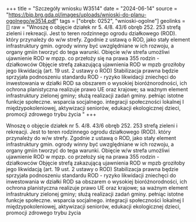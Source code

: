 +++
title = "Szczegóły wniosku W3514"
date = "2024-06-14"
source = "https://bip.brg.gda.pl/images/uploads/wnioski-do-planu-ogolnego/w3514.pdf"
tags = ["obręb: 0252", "wnioski-ogolne"]
geolinks = []
raw = "Wnoszę o objęcie działek nr 5. 4/8. 43/6 obręb 252. 253 strefą zieleni i rekreacji. Jest to teren rodzinnego ogrodu działkowego (ROD). który przynależy do w/w strefy. Zgodnie z ustawą o ROD, jako stały element infrastruktury gmin. ogrody winny być uwzględniane w ich rozwoju, a organy gmiin tworzyć do tega warunki. Obięcie w/w strefa umożliwi ujawnienie ROD w mpzp. co przełoży się na prawa 355 rodzin - działkowców Objęcie strefą zakazującą ujawnienia ROD w mpzb groziłoby jego likwidacją (art. 19 ust. 2 ustawy o ROD) Stabilizacja prawna będzie sprzyjała podnoszeniu standardu ROD - ryzyko likwidacji zniechęci do inwestowania w działki ROD sa obszarem o wysokiej bioróżnorodności, ich ochrona planistyczna realizuje prawo UE oraz krajowe; sa ważnym element infrastruktury zielonej gminy; służą realizacji zadań gminy. pełniąc istotne funkcje społeczne. wsparcia socjalnego. integracji społeczności lokalnej I międzypokoleniowej, aktywizacji seniorów, edukacji ekologicznej dzieci, promocji zdrowego trybu życia "
+++

Wnoszę o objęcie działek nr 5. 4/8. 43/6 obręb 252. 253 strefą zieleni i rekreacji. Jest to teren
rodzinnego ogrodu działkowego (ROD). który przynależy do w/w strefy. Zgodnie z ustawą o ROD, jako stały
element infrastruktury gmin. ogrody winny być uwzględniane w ich rozwoju, a organy gmiin tworzyć do tega
warunki. Obięcie w/w strefa umożliwi ujawnienie ROD w mpzp. co przełoży się na prawa 355 rodzin -
działkowców Objęcie strefą zakazującą ujawnienia ROD w mpzb groziłoby jego likwidacją (art. 19 ust. 2 ustawy
o ROD) Stabilizacja prawna będzie sprzyjała podnoszeniu standardu ROD - ryzyko likwidacji zniechęci do
inwestowania w działki ROD sa obszarem o wysokiej bioróżnorodności, ich ochrona planistyczna realizuje
prawo UE oraz krajowe; sa ważnym element infrastruktury zielonej gminy; służą realizacji zadań gminy. pełniąc
istotne funkcje społeczne. wsparcia socjalnego. integracji społeczności lokalnej I międzypokoleniowej,
aktywizacji seniorów, edukacji ekologicznej dzieci, promocji zdrowego trybu życia



